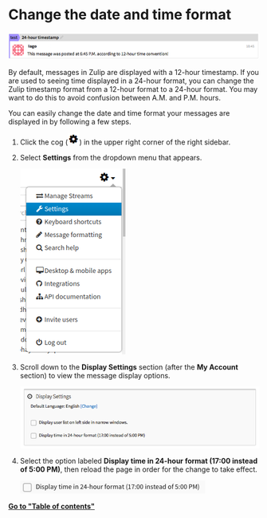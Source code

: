 # Change the date and time format
![Display time in 24-hour format](/static/images/help/24-hour.png)

By default, messages in Zulip are displayed with a 12-hour timestamp. If you are used to seeing time displayed in a 24-hour format, you can change the Zulip timestamp format from a 12-hour format to a 24-hour format. You may want to do this to avoid confusion between A.M. and P.M. hours.

You can easily change the date and time format your messages are displayed in by following a few steps.

1. Click the cog (![cog](/static/images/help/cog.png)) in the upper right corner of the right sidebar.
2. Select **Settings** from the dropdown menu that appears.

    ![Settings](/static/images/help/settings.png)

3. Scroll down to the **Display Settings** section (after the **My Account** section) to view the message display options.

    ![Message Display](/static/images/help/message-display-settings.png)

4. Select the option labeled **Display time in 24-hour format (17:00 instead of 5:00 PM)**, then reload the page in order for the change to take effect.

    ![Display time in 24-hour format option](/static/images/help/24-hour-display.png)

**[Go to "Table of contents"](/help/#using-zulip)**
